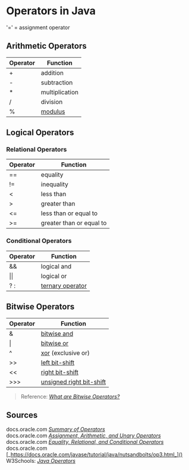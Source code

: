# Operators in Java

'=' = assignment operator

## Arithmetic Operators
| Operator | Function |
| -------- | -------- |
| + | addition |
| - | subtraction |
| * | multiplication |
| / | division |
| % | [modulus](https://en.wikipedia.org/wiki/Modular_arithmetic) |

## Logical Operators

### Relational Operators
| Operator | Function |
| -------- | -------- |
| == | equality |
| != | inequality |
| < | less than|
| > | greater than |
| <= | less than or equal to |
| >= | greater than or equal to |

### Conditional Operators
| Operator | Function |
| -------- | -------- |
| && | logical and |
| \|\| | logical or |
| ? : | [ternary operator](https://www.geeksforgeeks.org/java-ternary-operator-with-examples/) |

## Bitwise Operators
| Operator | Function |
| -------- | -------- |
| & | [bitwise and](https://www.programiz.com/java-programming/bitwise-operators#and) |
| \| | [bitwise or](https://www.programiz.com/java-programming/bitwise-operators#or) |
| ^ | [xor](https://en.wikipedia.org/wiki/Exclusive_or) (exclusive or) |
| >> | [left bit-shift](https://www.interviewcake.com/concept/java/bit-shift) |
| << | [right bit-shift](https://www.interviewcake.com/concept/java/bit-shift) |
| >>> | [unsigned right bit-shift](https://www.javatpoint.com/unsigned-right-shift-operator-in-java) |
> Reference: [_What are Bitwise Operators?_](https://www.geeksforgeeks.org/bitwise-operators-in-java/)

## Sources
docs.oracle.com [_Summary of Operators_](https://docs.oracle.com/javase/tutorial/java/nutsandbolts/opsummary.html) <br />
docs.oracle.com [_Assignment, Arithmetic, and Unary Operators_](https://docs.oracle.com/javase/tutorial/java/nutsandbolts/op1.html) <br />
docs.oracle.com [_Equality, Relational, and Conditional Operators_](https://docs.oracle.com/javase/tutorial/java/nutsandbolts/op2.html) <br />
docs.oracle.com [_https://docs.oracle.com/javase/tutorial/java/nutsandbolts/op3.html_]() <br />
W3Schools: [_Java Operators_](https://www.w3schools.com/java/java_operators.asp) <br />
